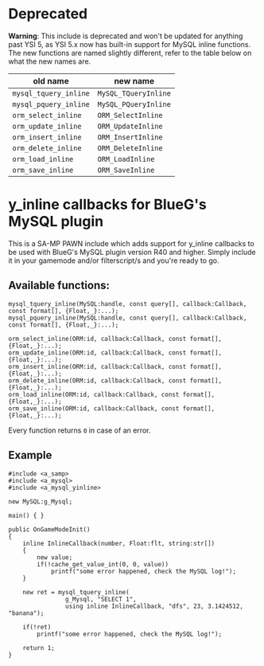# Deprecated
**Warning**: This include is deprecated and won't be updated for anything past YSI 5, as YSI 5.x now has built-in support for MySQL inline functions. The new functions are named slightly different, refer to the table below on what the new names are.

| old name              | new name             |
|-----------------------|----------------------|
| `mysql_tquery_inline` | `MySQL_TQueryInline` |
| `mysql_pquery_inline` | `MySQL_PQueryInline` |
| `orm_select_inline`   | `ORM_SelectInline`   |
| `orm_update_inline`   | `ORM_UpdateInline`   |
| `orm_insert_inline`   | `ORM_InsertInline`   |
| `orm_delete_inline`   | `ORM_DeleteInline`   |
| `orm_load_inline`     | `ORM_LoadInline`     |
| `orm_save_inline`     | `ORM_SaveInline`     |


# y_inline callbacks for BlueG's MySQL plugin
This is a SA-MP PAWN include which adds support for y_inline callbacks to be used with BlueG's MySQL plugin version R40 and higher. Simply include it in your gamemode and/or filterscript/s and you're ready to go.

## Available functions:
```pawn
mysql_tquery_inline(MySQL:handle, const query[], callback:Callback, const format[], {Float,_}:...);
mysql_pquery_inline(MySQL:handle, const query[], callback:Callback, const format[], {Float,_}:...);

orm_select_inline(ORM:id, callback:Callback, const format[], {Float,_}:...);
orm_update_inline(ORM:id, callback:Callback, const format[], {Float,_}:...);
orm_insert_inline(ORM:id, callback:Callback, const format[], {Float,_}:...);
orm_delete_inline(ORM:id, callback:Callback, const format[], {Float,_}:...);
orm_load_inline(ORM:id, callback:Callback, const format[], {Float,_}:...);
orm_save_inline(ORM:id, callback:Callback, const format[], {Float,_}:...);
```
Every function returns `0` in case of an error.

## Example
```pawn
#include <a_samp>
#include <a_mysql>
#include <a_mysql_yinline>

new MySQL:g_Mysql;

main() { }

public OnGameModeInit()
{
	inline InlineCallback(number, Float:flt, string:str[])
	{
		new value;
		if(!cache_get_value_int(0, 0, value))
			printf("some error happened, check the MySQL log!");
	}
	
	new ret = mysql_tquery_inline(
				g_Mysql, "SELECT 1", 
				using inline InlineCallback, "dfs", 23, 3.1424512, "banana");
		
	if(!ret)
		printf("some error happened, check the MySQL log!");
	
	return 1;
}

```
